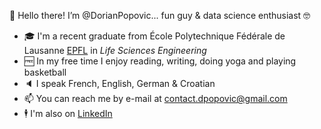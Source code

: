👋 Hello there! I’m @DorianPopovic... fun guy & data science enthusiast 🤓
- 🎓 I'm a recent graduate from École Polytechnique Fédérale de Lausanne [EPFL](https://www.epfl.ch/fr/) in *Life Sciences Engineering*
- 🆓 In my free time I enjoy reading, writing, doing yoga and playing basketball
-   🔈    I speak French, English, German & Croatian 
- 📫 You can reach me by e-mail at contact.dpopovic@gmail.com
- 🕴️ I'm also on [LinkedIn](www.linkedin.com/in/dorian-popovic)

<!---
DorianPopovic/DorianPopovic is a ✨ special ✨ repository because its `README.md` (this file) appears on your GitHub profile.
You can click the Preview link to take a look at your changes.
--->

